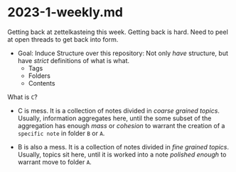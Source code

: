 # 2023-1-weekly.md

Getting back at zettelkasteing this week.
Getting back is hard. Need to peel at open threads to get back into form.

* Goal:
    Induce Structure over this repository:
    Not only *have* structure, but have *strict* definitions of what is what.
  * Tags
  * Folders
  * Contents

What is `C`?

* C is mess. It is a collection of notes divided in *coarse grained topics*.
Usually, information aggregates here, until the some subset of the aggregation has enough *mass* or *cohesion* to warrant the creation of a `specific note` in folder `B` or `A`.

* B is also a mess. It is a collection of notes divided in *fine grained topics*.
Usually, topics sit here, until it is worked into a note *polished enough* to warrant move to folder `A`.

